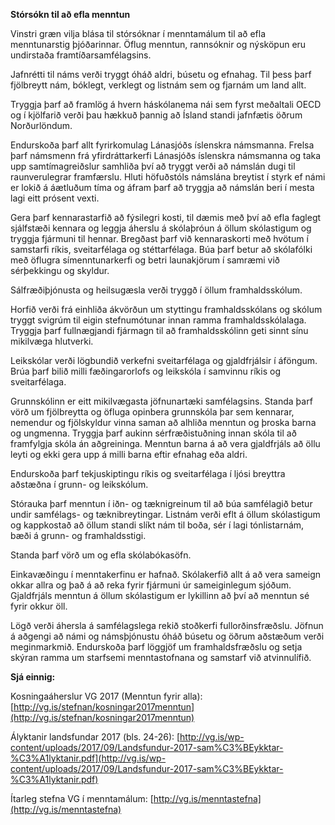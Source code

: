 **Stórsókn til að efla menntun**

Vinstri græn vilja blása til stórsóknar í menntamálum til að efla menntunarstig þjóðarinnar. Öflug menntun, rannsóknir og nýsköpun eru undirstaða framtíðarsamfélagsins.

Jafnrétti til náms verði tryggt óháð aldri, búsetu og efnahag. Til þess þarf fjölbreytt nám, bóklegt, verklegt og listnám sem og fjarnám um land allt.

Tryggja þarf að framlög á hvern háskólanema nái sem fyrst meðaltali OECD og í kjölfarið verði þau hækkuð þannig að Ísland standi jafnfætis öðrum Norðurlöndum.

Endurskoða þarf allt fyrirkomulag Lánasjóðs íslenskra námsmanna. Frelsa þarf námsmenn frá yfirdráttarkerfi Lánasjóðs íslenskra námsmanna og taka upp samtímagreiðslur samhliða því að tryggt verði að námslán dugi til raunverulegrar framfærslu. Hluti höfuðstóls námslána breytist í styrk ef námi er lokið á áætluðum tíma og áfram þarf að tryggja að námslán beri í mesta lagi eitt prósent vexti.

Gera þarf kennarastarfið að fýsilegri kosti, til dæmis með því að efla faglegt sjálfstæði kennara og leggja áherslu á skólaþróun á öllum skólastigum og tryggja fjármuni til hennar. Bregðast þarf við kennaraskorti með hvötum í samstarfi ríkis, sveitarfélaga og stéttarfélaga. Búa þarf betur að skólafólki með öflugra símenntunarkerfi og betri launakjörum í samræmi við sérþekkingu og skyldur.

Sálfræðiþjónusta og heilsugæsla verði tryggð í öllum framhaldsskólum.

Horfið verði frá einhliða ákvörðun um styttingu framhaldsskólans og skólum tryggt svigrúm til eigin stefnumótunar innan ramma framhaldsskólalaga. Tryggja þarf fullnægjandi fjármagn til að framhaldsskólinn geti sinnt sínu mikilvæga hlutverki.

Leikskólar verði lögbundið verkefni sveitarfélaga og gjaldfrjálsir í áföngum. Brúa þarf bilið milli fæðingarorlofs og leikskóla í samvinnu ríkis og sveitarfélaga.

Grunnskólinn er eitt mikilvægasta jöfnunartæki samfélagsins. Standa þarf vörð um fjölbreytta og öfluga opinbera grunnskóla þar sem kennarar, nemendur og fjölskyldur vinna saman að alhliða menntun og þroska barna og ungmenna. Tryggja þarf aukinn sérfræðistuðning innan skóla til að framfylgja skóla án aðgreininga. Menntun barna á að vera gjaldfrjáls að öllu leyti og ekki gera upp á milli barna eftir efnahag eða aldri.

Endurskoða þarf tekjuskiptingu ríkis og sveitarfélaga í ljósi breyttra aðstæðna í grunn- og leikskólum.

Stórauka þarf menntun í iðn- og tæknigreinum til að búa samfélagið betur undir samfélags- og tæknibreytingar.
Listnám verði eflt á öllum skólastigum og kappkostað að öllum standi slíkt nám til boða, sér í lagi tónlistarnám, bæði á grunn- og framhaldsstigi.

Standa þarf vörð um og efla skólabókasöfn.

Einkavæðingu í menntakerfinu er hafnað. Skólakerfið allt á að vera sameign okkar allra og það á að reka fyrir fjármuni úr sameiginlegum sjóðum. Gjaldfrjáls menntun á öllum skólastigum er lykillinn að því að menntun sé fyrir okkur öll.

Lögð verði áhersla á samfélagslega rekið stoðkerfi fullorðinsfræðslu. Jöfnun á aðgengi að námi og námsþjónustu óháð búsetu og öðrum aðstæðum verði meginmarkmið. Endurskoða þarf löggjöf um framhaldsfræðslu og setja skýran ramma um starfsemi menntastofnana og samstarf við atvinnulífið.

**Sjá einnig:**

Kosningaáherslur VG 2017 (Menntun fyrir alla): [http://vg.is/stefnan/kosningar2017menntun](http://vg.is/stefnan/kosningar2017menntun)

Ályktanir landsfundar 2017 (bls. 24-26): [http://vg.is/wp-content/uploads/2017/09/Landsfundur-2017-sam%C3%BEykktar-%C3%A1lyktanir.pdf](http://vg.is/wp-content/uploads/2017/09/Landsfundur-2017-sam%C3%BEykktar-%C3%A1lyktanir.pdf)

Ítarleg stefna VG í menntamálum: [http://vg.is/menntastefna](http://vg.is/menntastefna)
